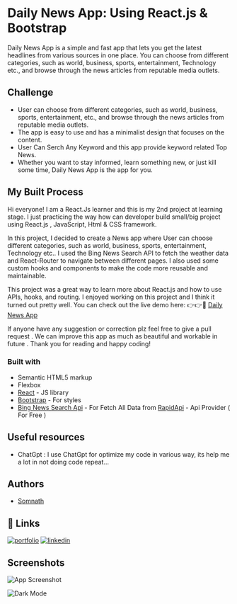 
# Daily News App: Using React.js & Bootstrap

Daily News App is a simple and fast app that lets you get the latest headlines from various sources in one place. You can choose from different categories, such as world, business, sports, entertainment, Technology etc., and browse through the news articles from reputable media outlets.

## Challenge
- User can choose from different categories, such as world, business, sports, entertainment, etc., and browse through the news articles from reputable media outlets.
- The app is easy to use and has a minimalist design that focuses on the content.
- User Can Serch Any Keyword and this app provide keyword related Top News.
- Whether you want to stay informed, learn something new, or just kill some time, Daily News App is the app for you.
## My Built Process


Hi everyone! I am a React.Js learner and this is my 2nd project at learning stage. I just practicing the way how can developer build small/big project using React.js , JavaScript, Html & CSS framework.

In this project, I decided to create a News app where User can choose  different categories, such as world, business, sports, entertainment, Technology etc.. I used the Bing News Search API to fetch the weather data and React-Router to navigate between different pages. I also used some custom hooks and components to make the code more reusable and maintainable.

This project was a great way to learn more about React.js and how to use APIs, hooks, and routing. I enjoyed working on this project and I think it turned out pretty well. You can check out the live demo here: 👉👉👊 [Daily News App](https://reactjs.org/)

If anyone have any suggestion or correction plz feel free to give a pull request . We can improve this app as much as beautiful and workable in future . Thank you for reading and happy coding!
### Built with

- Semantic HTML5 markup
- Flexbox
- [React](https://reactjs.org/) - JS library
- [Bootstrap](https://getbootstrap.com/) - For styles
- [Bing News Search Api](https://rapidapi.com/microsoft-azure-org-microsoft-cognitive-services/api/bing-news-search1/) - For Fetch All Data from [RapidApi](https://rapidapi.com/) - Api Provider ( For Free )

## Useful resources
- ChatGpt : I use ChatGpt for optimize my code in various way, its help me a lot in not doing code repeat...
## Authors

- [Somnath](https://github.com/SomnathBhunia-dev)


## 🔗 Links
[![portfolio](https://img.shields.io/badge/my_portfolio-000?style=for-the-badge&logo=ko-fi&logoColor=white)](https://github.com/SomnathBhunia-dev)
[![linkedin](https://img.shields.io/badge/linkedin-0A66C2?style=for-the-badge&logo=linkedin&logoColor=white)](https://www.linkedin.com/in/somnath-bhunia-web-developer)


## Screenshots

![App Screenshot](https://1drv.ms/i/s!AlyoFXq0ThQjiL5XgUGYuiMD6NIhxg?e=7kA0oh)

![Dark Mode ](https://1drv.ms/i/s!AlyoFXq0ThQjiL5ag89Lzw9GQu1ZqA?e=x7gmuH)